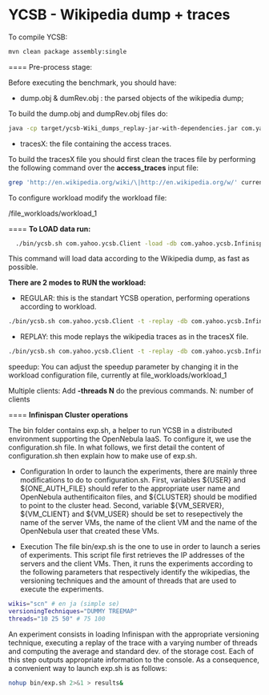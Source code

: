 YCSB - Wikipedia dump + traces
====
To compile YCSB:

```bash
mvn clean package assembly:single
```

====
Pre-process stage:

Before executing the benchmark, you should have:

- dump.obj & dumRev.obj : the parsed objects of the wikipedia dump;

To build the dump.obj and dumpRev.obj files do:

```bash
java -cp target/ycsb-Wiki_dumps_replay-jar-with-dependencies.jar com.yahoo.ycsb.workloads.CompressedDumpParser  wikiDump.xml
```
- tracesX: the file containing the access traces.

To build the tracesX file you should first clean the traces file by performing the following command over the **access_traces** input file:

```bash
grep 'http://en.wikipedia.org/wiki/\|http://en.wikipedia.org/w/' currenttmp | grep -v Special: | grep -v Image: | grep -v Category: | grep -v Wikipedia: | grep -v User: | grep -v Talk: | grep -v User_talk: | grep -v css | grep -v .class | grep -v Wikipedia% | grep -v 'oldid= -' 
```

To configure workload modify the workload file: 

/file_workloads/workload_1

====
**To LOAD data run:**

```bash
  ./bin/ycsb.sh com.yahoo.ycsb.Client -load -db com.yahoo.ycsb.InfinispanGlue -p keys_file=file_workloads/en-wiki.dat -p replay_keys_file=file_workloads/en-wiki.tr -p oldid_file=file_workloads/en-dump.rev sizes_file=file_workloads/en.sizes -P file_workloads/workload_1
```  
  
  This command will load data according to the Wikipedia dump, as fast as possible.
  

**There are 2 modes to RUN the workload:**

- REGULAR: this is the standart YCSB operation, performing operations according to workload.

```bash
./bin/ycsb.sh com.yahoo.ycsb.Client -t -replay -db com.yahoo.ycsb.InfinispanGlue -p keys_file=file_workloads/en-wiki.dat -p replay_keys_file=file_work    loads/en-wiki.tr -p oldid_file=file_workloads/en-dump.rev sizes_file=file_workloads/en.sizes -P file_workloads/workload_1
```

- REPLAY: this mode replays the wikipedia traces as in the tracesX file.

```bash
./bin/ycsb.sh com.yahoo.ycsb.Client -t -replay -db com.yahoo.ycsb.InfinispanGlue -p keys_file=file_workloads/en-wiki.dat -p replay_keys_file=file_work    loads/en-wiki.tr -p oldid_file=file_workloads/en-dump.rev sizes_file=file_workloads/en.sizes -P file_workloads/workload_1
```

  speedup: You can adjust the speedup parameter by changing it in  the workload configuration file, currently at file_workloads/workload_1
  
  Multiple clients: Add **-threads N** do the previous commands. N: number of clients

====
**Infinispan Cluster operations**

The bin folder contains exp.sh, a helper to run YCSB in a distributed environment supporting the OpenNebula IaaS.
To configure it, we use the configuration.sh file.
In what follows, we first detail the content of configuration.sh then explain how to make use of exp.sh.

* Configuration 
In order to launch the experiments, there are mainly three modifications to do to configuration.sh. 
First, variables ${USER} and ${ONE_AUTH_FILE} should refer to the appropriate user name and OpenNebula authentificaiton files, and ${CLUSTER} should be modified to point to the cluster head.
Second, variable ${VM_SERVER}, ${VM_CLIENT} and ${VM_USER} should be set to resepectively the name of the server VMs, the name of the client VM and the name of the OpenNebula user that created these VMs. 

* Execution
The file bin/exp.sh is the one to use in order to launch a series of experiments.
This script file first retrieves the IP addresses of the servers and the client VMs.
Then, it runs the experiments according to the following parameters that respectively identify the wikipedias, the versioning techniques and the amount of threads that are used to execute the experiments.
```bash
wikis="scn" # en ja (simple se)
versioningTechniques="DUMMY TREEMAP" 
threads="10 25 50" # 75 100
```
An experiment consists in loading Infinispan with the appropriate versioning technique, executing a replay of the trace with a varying number of threads and computing the average and standard dev. of the storage cost. 
Each of this step outputs appropriate information to the console.
As a consequence, a convenient way to launch exp.sh is as follows:
```bash
nohup bin/exp.sh 2>&1 > results&
```
